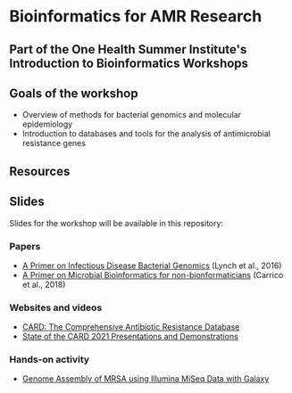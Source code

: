 # Bioinformatics for AMR Research

## Part of the One Health Summer Institute's Introduction to Bioinformatics Workshops

## Goals of the workshop

* Overview of methods for bacterial genomics and molecular epidemiology
* Introduction to databases and tools for the analysis of antimicrobial resistance genes

## Resources

## Slides

Slides for the workshop will be available in this repository:



### Papers

* [A Primer on Infectious Disease Bacterial Genomics](https://journals.asm.org/doi/full/10.1128/CMR.00001-16) (Lynch et al., 2016)
* [A Primer on Microbial Bioinformatics for non-bionformaticians](https://pubmed.ncbi.nlm.nih.gov/29309933/) (Carrico et al., 2018)

### Websites and videos

* [CARD: The Comprehensive Antibiotic Resistance Database](https://card.mcmaster.ca/)
* [State of the CARD 2021 Presentations and Demonstrations](https://github.com/arpcard/state-of-the-card-2021)

### Hands-on activity

* [Genome Assembly of MRSA using Illumina MiSeq Data with Galaxy](https://training.galaxyproject.org/training-material/topics/assembly/tutorials/mrsa-illumina/tutorial.html#identification-of-amr-genes)


